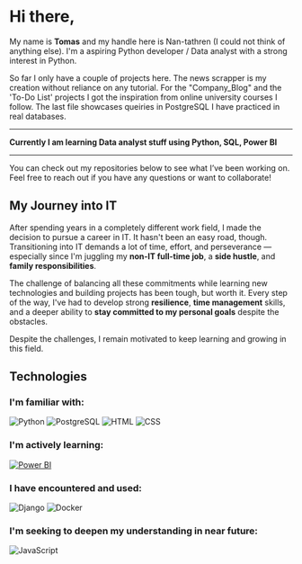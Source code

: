 # Hi there,

My name is **Tomas** and my handle here is Nan-tathren (I could not think of anything else). I'm a aspiring Python developer / Data analyst with a strong interest in Python.

So far I only have a couple of projects here. The news scrapper is my creation without reliance on any tutorial. For the "Company_Blog" and the 'To-Do List' projects I got the inspiration from online university courses I follow. The last file showcases queiries in PostgreSQL I have practiced in real databases. 

-----------

**Currently I am learning Data analyst stuff using Python, SQL, Power BI**

-----------

You can check out my repositories below to see what I’ve been working on. Feel free to reach out if you have any questions or want to collaborate!

## My Journey into IT

After spending years in a completely different work field, I made the decision to pursue a career in IT. It hasn't been an easy road, though. Transitioning into IT demands a lot of time, effort, and perseverance — especially since I'm juggling my **non-IT full-time job**, a **side hustle**, and **family responsibilities**.

The challenge of balancing all these commitments while learning new technologies and building projects has been tough, but worth it. Every step of the way, I've had to develop strong **resilience**, **time management** skills, and a deeper ability to **stay committed to my personal goals** despite the obstacles.

Despite the challenges, I remain motivated to keep learning and growing in this field.


## Technologies

### I'm familiar with:
![Python](https://img.shields.io/badge/-Python-3776AB?logo=python&logoColor=white&style=for-the-badge)
![PostgreSQL](https://img.shields.io/badge/-PostgreSQL-336791?logo=postgresql&logoColor=white&style=for-the-badge)
![HTML](https://img.shields.io/badge/-HTML5-E34F26?logo=html5&logoColor=white&style=for-the-badge)
![CSS](https://img.shields.io/badge/-CSS3-1572B6?logo=css3&logoColor=white&style=for-the-badge)

### I'm actively learning:
[![Power BI](https://img.shields.io/badge/-Power%20BI-0099ED?logo=power-bi&logoColor=white&style=for-the-badge)](https://powerbi.microsoft.com/)


### I have encountered and used:
![Django](https://img.shields.io/badge/-Django-092E20?logo=django&logoColor=white&style=for-the-badge)
![Docker](https://img.shields.io/badge/-Docker-2496ED?logo=docker&logoColor=white&style=for-the-badge)


### I'm seeking to deepen my understanding in near future:
![JavaScript](https://img.shields.io/badge/-JavaScript-F7DF1E?logo=javascript&logoColor=white&style=for-the-badge)



